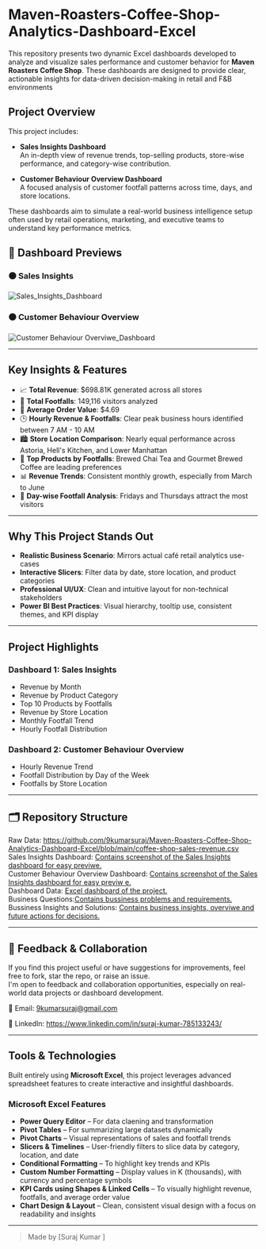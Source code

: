 # Maven-Roasters-Coffee-Shop-Analytics-Dashboard-Excel
This repository presents two dynamic Excel dashboards developed to analyze and visualize sales performance and customer behavior for **Maven Roasters Coffee Shop**. These dashboards are designed to provide clear, actionable insights for data-driven decision-making in retail and F&B environments


##  Project Overview

This project includes:

- **Sales Insights Dashboard**  
  An in-depth view of revenue trends, top-selling products, store-wise performance, and category-wise contribution.

- **Customer Behaviour Overview Dashboard**  
  A focused analysis of customer footfall patterns across time, days, and store locations.

These dashboards aim to simulate a real-world business intelligence setup often used by retail operations, marketing, and executive teams to understand key performance metrics.

## 📸 Dashboard Previews

### 🟤 Sales Insights  
![Sales_Insights_Dashboard](https://github.com/user-attachments/assets/69d55841-e349-49cf-9317-917deff7537e)

  

### 🟤 Customer Behaviour Overview  
  ![Customer Behaviour Overviwe_Dashboard](https://github.com/user-attachments/assets/53499452-c0a7-4cde-bd21-9e8b77cc2cf6)

---

##  Key Insights & Features

- 📈 **Total Revenue**: $698.81K generated across all stores  
- 👣 **Total Footfalls**: 149,116 visitors analyzed  
- 🧾 **Average Order Value**: $4.69  
- 🕒 **Hourly Revenue & Footfalls**: Clear peak business hours identified between 7 AM - 10 AM  
- 🏙️ **Store Location Comparison**: Nearly equal performance across Astoria, Hell's Kitchen, and Lower Manhattan  
- 🍵 **Top Products by Footfalls**: Brewed Chai Tea and Gourmet Brewed Coffee are leading preferences  
- 📊 **Revenue Trends**: Consistent monthly growth, especially from March to June  
- 📆 **Day-wise Footfall Analysis**: Fridays and Thursdays attract the most visitors  

---

##  Why This Project Stands Out

- **Realistic Business Scenario**: Mirrors actual café retail analytics use-cases  
- **Interactive Slicers**: Filter data by date, store location, and product categories  
- **Professional UI/UX**: Clean and intuitive layout for non-technical stakeholders  
- **Power BI Best Practices**: Visual hierarchy, tooltip use, consistent themes, and KPI display

---

##  Project Highlights

### Dashboard 1: Sales Insights  
- Revenue by Month  
- Revenue by Product Category  
- Top 10 Products by Footfalls  
- Revenue by Store Location  
- Monthly Footfall Trend  
- Hourly Footfall Distribution  

### Dashboard 2: Customer Behaviour Overview  
- Hourly Revenue Trend  
- Footfall Distribution by Day of the Week  
- Footfalls by Store Location  

---

## 🗂️ Repository Structure
Raw Data: https://github.com/9kumarsuraj/Maven-Roasters-Coffee-Shop-Analytics-Dashboard-Excel/blob/main/coffee-shop-sales-revenue.csv <br>
Sales Insights Dashboard: [Contains screenshot of the Sales Insights dashboard for easy previwe.](https://github.com/9kumarsuraj/Maven-Roasters-Coffee-Shop-Analytics-Dashboard-Excel/blob/main/Sales_Insights_Dashboard.png) <br>
Customer Behaviour Overview Dashboard: [Contains screenshot of the Sales Insights dashboard for easy previw e.](https://github.com/9kumarsuraj/Maven-Roasters-Coffee-Shop-Analytics-Dashboard-Excel/blob/main/Customer%20Behaviour%20Overviwe_Dashboard.png) <br>
Dashboard Data: [Excel dashboard of the project.](https://github.com/9kumarsuraj/Maven-Roasters-Coffee-Shop-Analytics-Dashboard-Excel/blob/main/Maven%20Roasters%20Dashboard.xlsx) <br>
Business Questions:[Contains bussiness problems and requirements.](https://github.com/9kumarsuraj/Maven-Roasters-Coffee-Shop-Analytics-Dashboard-Excel/blob/main/Maven%20Roasters%20Coffee%20shop%20Sales%20questions%20.pdf) <br>
Bussiness Insights and Solutions: [Contains business insights, overviwe and future actions for decisions.](https://github.com/9kumarsuraj/Maven-Roasters-Coffee-Shop-Analytics-Dashboard-Excel/blob/main/Maven%20Roasters%20Coffee%20Shop%20Overviwe.pdf) <br>
     


---

## 💬 Feedback & Collaboration

If you find this project useful or have suggestions for improvements, feel free to fork, star the repo, or raise an issue.  
I'm open to feedback and collaboration opportunities, especially on real-world data projects or dashboard development.

📧 Email: <a href="mailto:9kumarsuraj@gmail.com">9kumarsuraj@gmail.com</a> <br>
 
🔗 LinkedIn: https://www.linkedin.com/in/suraj-kumar-785133243/

---

##  Tools & Technologies

Built entirely using **Microsoft Excel**, this project leverages advanced spreadsheet features to create interactive and insightful dashboards.

### Microsoft Excel Features
- **Power Query Editor** – For data claening and transformation 
- **Pivot Tables** – For summarizing large datasets dynamically
- **Pivot Charts** – Visual representations of sales and footfall trends
- **Slicers & Timelines** – User-friendly filters to slice data by category, location, and date
- **Conditional Formatting** – To highlight key trends and KPIs
- **Custom Number Formatting** – Display values in K (thousands), with currency and percentage symbols
- **KPI Cards using Shapes & Linked Cells** – To visually highlight revenue, footfalls, and average order value
- **Chart Design & Layout** – Clean, consistent visual design with a focus on readability and insights

  

---

> Made  by [Suraj Kumar ]

